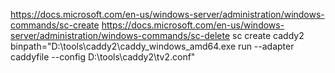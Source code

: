 https://docs.microsoft.com/en-us/windows-server/administration/windows-commands/sc-create
https://docs.microsoft.com/en-us/windows-server/administration/windows-commands/sc-delete
sc create caddy2 binpath="D:\tools\caddy2\caddy_windows_amd64.exe  run --adapter caddyfile --config D:\tools\caddy2\tv2.conf"